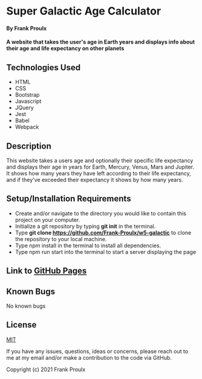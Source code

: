 # Super Galactic Age Calculator

#### By Frank Proulx

#### A website that takes the user's age in Earth years and displays info about their age and life expectancy on other planets

## Technologies Used

* HTML
* CSS
* Bootstrap
* Javascript
* JQuery
* Jest
* Babel
* Webpack

## Description

This website takes a users age and optionally their specific life expectancy and displays their age in years for Earth, Mercury, Venus, Mars and Jupiter. It shows how many years they have left according to their life expectancy, and if they've exceeded their expectancy it shows by how many years. 

## Setup/Installation Requirements

* Create and/or navigate to the directory you would like to contain this project on your computer.
* Initialize a git repository by typing **git init** in the terminal.
* Type **git clone https://github.com/Frank-Proulx/w5-galactic** to clone the repository to your local machine.
* Type npm install in the terminal to install all dependencies.
* Type npm run start into the terminal to start a server displaying the page   

## Link to [GitHub Pages](https://frank-proulx.github.io/w5-galactic/)

## Known Bugs

No known bugs

## License

[MIT](https://opensource.org/licenses/MIT)

If you have any issues, questions, ideas or concerns, please reach out to me at my email and/or make a contribution to the code via GitHub.

Copyright (c) 2021 Frank Proulx